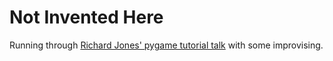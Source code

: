 # Not Invented Here

Running through [Richard Jones' pygame tutorial talk](https://www.youtube.com/watch?v=bMt47wvK6u0) with some improvising.
